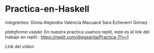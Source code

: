 # Practica-en-Haskell

*integrantes:*
Ginna Alejandra Valencia Macuacé
Sara Echeverri Gómez

*plataforma usada:*
En nuestra practica usamos replit, este es el link del trabajo en replit : https://replit.com/@egsarita/Practica-1?v=1

*Link del video:*

